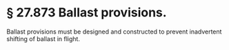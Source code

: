 # § 27.873   Ballast provisions.

Ballast provisions must be designed and constructed to prevent inadvertent shifting of ballast in flight. 





